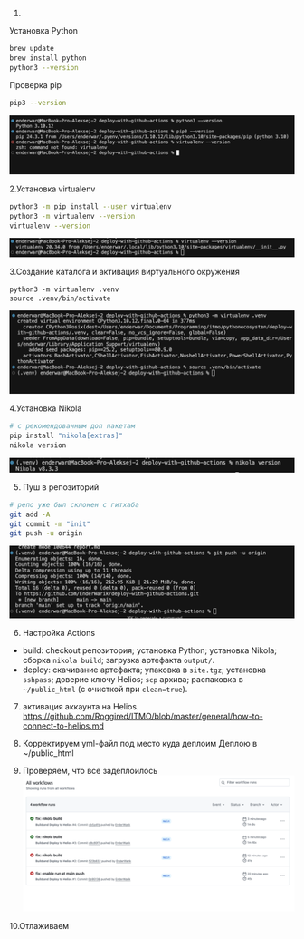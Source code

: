 1.
Установка Python 
```bash
brew update
brew install python
python3 --version
```
Проверка pip
```bash
pip3 --version
```

![Установка Python](images/Снимок%20экрана%202025-09-21%20в%2019.35.19.png)

2.Установка virtualenv
```bash
python3 -m pip install --user virtualenv
python3 -m virtualenv --version
virtualenv --version
```
![Проверка virtualenv](images/Снимок%20экрана%202025-09-21%20в%2019.40.01.png)

3.Создание каталога и активация виртуального окружения
```
python3 -m virtualenv .venv
source .venv/bin/activate
```
![Создание каталога](images/Снимок%20экрана%202025-09-21%20в%2019.44.48.png)

4.Установка Nikola
```bash
# c рекомендованным доп пакетам
pip install "nikola[extras]"
nikola version
```
![Установка Nikola](images/Снимок%20экрана%202025-09-21%20в%2019.50.31.png)

5. Пуш в репозиторий
```bash
# репо уже был склонен с гитхаба
git add -A
git commit -m "init"
git push -u origin
```
![Пуш в репозиторий](images/Снимок%20экрана%202025-09-21%20в%2019.58.41.png)

6. Настройка Actions 

- build: checkout репозитория; установка Python; установка Nikola; сборка `nikola build`; загрузка артефакта `output/`.
- deploy: скачивание артефакта; упаковка в `site.tgz`; установка `sshpass`; доверие ключу Helios; `scp` архива; распаковка в `~/public_html` (с очисткой при `clean=true`).



7. активация аккаунта на Helios. 
https://github.com/Roggired/ITMO/blob/master/general/how-to-connect-to-helios.md

8. Корректируем yml-файл под место куда деплоим
Деплою в ~/public_html

9. Проверяем, что все задеплоилось
![Проверка деплоя](images/Снимок%20экрана%202025-09-21%20в%2021.32.56.png)

10.Отлаживаем